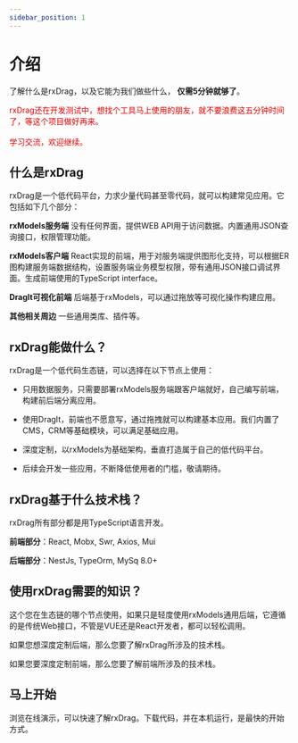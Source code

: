 ```yaml
---
sidebar_position: 1
---
```


# 介绍

了解什么是rxDrag，以及它能为我们做些什么， **仅需5分钟就够了**。

<font color="#dd0000">rxDrag还在开发测试中，想找个工具马上使用的朋友，就不要浪费这五分钟时间了，等这个项目做好再来。<br /> <br/>学习交流，欢迎继续。</font>

## 什么是rxDrag

rxDrag是一个低代码平台，力求少量代码甚至零代码，就可以构建常见应用。它包括如下几个部分：  

**rxModels服务端** 没有任何界面，提供WEB API用于访问数据。内置通用JSON查询接口，权限管理功能。

**rxModels客户端** React实现的前端，用于对服务端提供图形化支持，可以根据ER图构建服务端数据结构，设置服务端业务模型权限，带有通用JSON接口调试界面。生成前端使用的TypeScript interface。

**DragIt可视化前端** 后端基于rxModels，可以通过拖放等可视化操作构建应用。 

**其他相关周边**  一些通用类库、插件等。

## rxDrag能做什么？
rxDrag是一个低代码生态链，可以选择在以下节点上使用：

* 只用数据服务，只需要部署rxModels服务端跟客户端就好，自己编写前端，构建前后端分离应用。

* 使用DragIt，前端也不愿意写，通过拖拽就可以构建基本应用。我们内置了CMS，CRM等基础模块，可以满足基础应用。

* 深度定制，以rxModels为基础架构，垂直打造属于自己的低代码平台。

* 后续会开发一些应用，不断降低使用者的门槛，敬请期待。

## rxDrag基于什么技术栈？
rxDrag所有部分都是用TypeScript语言开发。

**前端部分**：React, Mobx, Swr, Axios, Mui

**后端部分**：NestJs, TypeOrm, MySq 8.0+

## 使用rxDrag需要的知识？

这个您在生态链的哪个节点使用，如果只是轻度使用rxModels通用后端，它遵循的是传统Web接口，不管是VUE还是React开发者，都可以轻松调用。

如果您想深度定制后端，那么您要了解rxDrag所涉及的技术栈。

如果您要深度定制前端，那么您要了解前端所涉及的技术栈。

## 马上开始

浏览在线演示，可以快速了解rxDrag。下载代码，并在本机运行，是最快的开始方式。